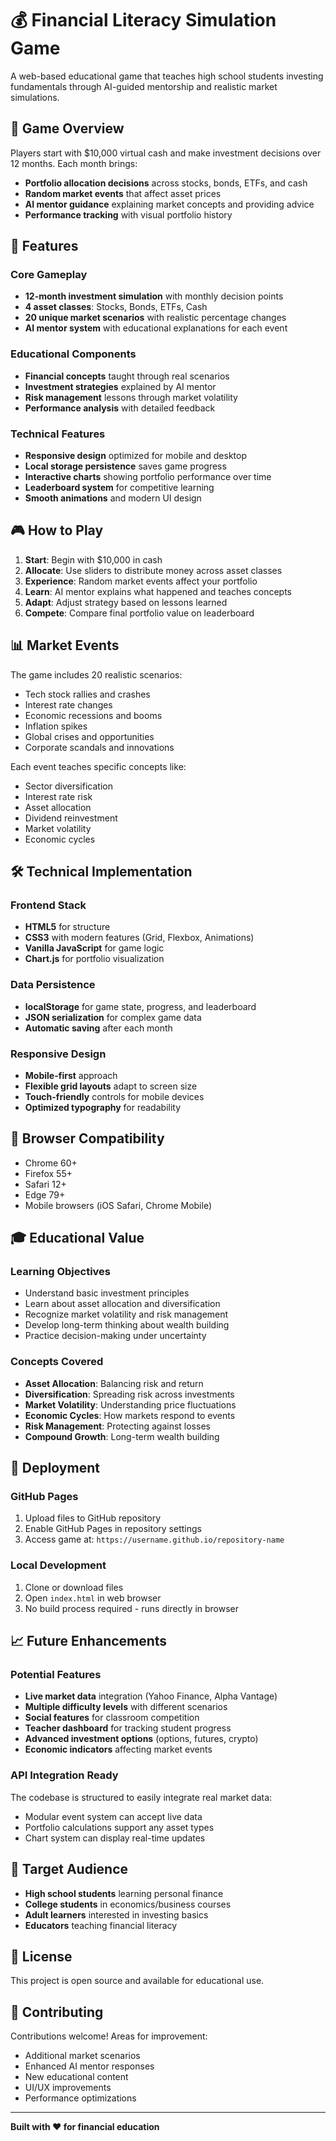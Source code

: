 # 💰 Financial Literacy Simulation Game

A web-based educational game that teaches high school students investing fundamentals through AI-guided mentorship and realistic market simulations.

## 🎯 Game Overview

Players start with $10,000 virtual cash and make investment decisions over 12 months. Each month brings:
- **Portfolio allocation decisions** across stocks, bonds, ETFs, and cash
- **Random market events** that affect asset prices
- **AI mentor guidance** explaining market concepts and providing advice
- **Performance tracking** with visual portfolio history

## 🚀 Features

### Core Gameplay
- **12-month investment simulation** with monthly decision points
- **4 asset classes**: Stocks, Bonds, ETFs, Cash
- **20 unique market scenarios** with realistic percentage changes
- **AI mentor system** with educational explanations for each event

### Educational Components
- **Financial concepts** taught through real scenarios
- **Investment strategies** explained by AI mentor
- **Risk management** lessons through market volatility
- **Performance analysis** with detailed feedback

### Technical Features
- **Responsive design** optimized for mobile and desktop
- **Local storage persistence** saves game progress
- **Interactive charts** showing portfolio performance over time
- **Leaderboard system** for competitive learning
- **Smooth animations** and modern UI design

## 🎮 How to Play

1. **Start**: Begin with $10,000 in cash
2. **Allocate**: Use sliders to distribute money across asset classes
3. **Experience**: Random market events affect your portfolio
4. **Learn**: AI mentor explains what happened and teaches concepts
5. **Adapt**: Adjust strategy based on lessons learned
6. **Compete**: Compare final portfolio value on leaderboard

## 📊 Market Events

The game includes 20 realistic scenarios:
- Tech stock rallies and crashes
- Interest rate changes
- Economic recessions and booms
- Inflation spikes
- Global crises and opportunities
- Corporate scandals and innovations

Each event teaches specific concepts like:
- Sector diversification
- Interest rate risk
- Asset allocation
- Dividend reinvestment
- Market volatility
- Economic cycles

## 🛠 Technical Implementation

### Frontend Stack
- **HTML5** for structure
- **CSS3** with modern features (Grid, Flexbox, Animations)
- **Vanilla JavaScript** for game logic
- **Chart.js** for portfolio visualization

### Data Persistence
- **localStorage** for game state, progress, and leaderboard
- **JSON serialization** for complex game data
- **Automatic saving** after each month

### Responsive Design
- **Mobile-first** approach
- **Flexible grid layouts** adapt to screen size
- **Touch-friendly** controls for mobile devices
- **Optimized typography** for readability

## 📱 Browser Compatibility

- Chrome 60+
- Firefox 55+
- Safari 12+
- Edge 79+
- Mobile browsers (iOS Safari, Chrome Mobile)

## 🎓 Educational Value

### Learning Objectives
- Understand basic investment principles
- Learn about asset allocation and diversification
- Recognize market volatility and risk management
- Develop long-term thinking about wealth building
- Practice decision-making under uncertainty

### Concepts Covered
- **Asset Allocation**: Balancing risk and return
- **Diversification**: Spreading risk across investments
- **Market Volatility**: Understanding price fluctuations
- **Economic Cycles**: How markets respond to events
- **Risk Management**: Protecting against losses
- **Compound Growth**: Long-term wealth building

## 🚀 Deployment

### GitHub Pages
1. Upload files to GitHub repository
2. Enable GitHub Pages in repository settings
3. Access game at: `https://username.github.io/repository-name`

### Local Development
1. Clone or download files
2. Open `index.html` in web browser
3. No build process required - runs directly in browser

## 📈 Future Enhancements

### Potential Features
- **Live market data** integration (Yahoo Finance, Alpha Vantage)
- **Multiple difficulty levels** with different scenarios
- **Social features** for classroom competition
- **Teacher dashboard** for tracking student progress
- **Advanced investment options** (options, futures, crypto)
- **Economic indicators** affecting market events

### API Integration Ready
The codebase is structured to easily integrate real market data:
- Modular event system can accept live data
- Portfolio calculations support any asset types
- Chart system can display real-time updates

## 🎯 Target Audience

- **High school students** learning personal finance
- **College students** in economics/business courses
- **Adult learners** interested in investing basics
- **Educators** teaching financial literacy

## 📄 License

This project is open source and available for educational use.

## 🤝 Contributing

Contributions welcome! Areas for improvement:
- Additional market scenarios
- Enhanced AI mentor responses
- New educational content
- UI/UX improvements
- Performance optimizations

---

**Built with ❤️ for financial education**
